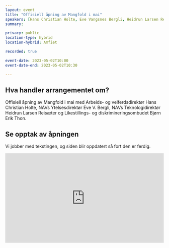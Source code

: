 ```yaml
---
layout: event
title: "Offisiell åpning av Mangfold i mai"
speakers: [Hans Christian Holte, Eve Vangsnes Bergli, Heidrun Larsen Reisæter, Bjørn Erik Thon]
summary: 

privacy: public
location-type: hybrid
location-hybrid: Amfiet

recorded: true

event-date: 2023-05-02T10:00
event-date-end: 2023-05-02T10:30

---
```

## Hva handler arrangementet om?
Offisiell åpning av Mangfold i mai med Arbeids- og velferdsdirektør Hans Christian Holte, NAVs Ytelsesdirektør Eve V. Bergli, NAVs Teknologidirektør Heidrun Larsen Reisæter og Likestillings- og diskrimineringsombudet Bjørn Erik Thon.

## Se opptak av åpningen

Vi jobber med tekstingen, og siden blir oppdatert så fort den er ferdig.

<div style="padding:56.25% 0 0 0;position:relative;"><iframe src="https://player.vimeo.com/video/831468568?h=0774afe184&amp;badge=0&amp;autopause=0&amp;player_id=0&amp;app_id=58479" frameborder="0" allow="autoplay; fullscreen; picture-in-picture" allowfullscreen style="position:absolute;top:0;left:0;width:100%;height:100%;" title="Offisiell &amp;aring;pning av Mangfold i mai med med Hans Christian Holte, Eve Vangsnes Bergli, Heidrun Larsen Reis&amp;aelig;ter og Bj&amp;oslash;rn Erik Thon"></iframe></div><script src="https://player.vimeo.com/api/player.js"></script>